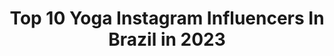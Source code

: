 ---
title: Top 10 Yoga Instagram Influencers In Brazil in 2023
description: >-
  Find top yoga Instagram influencers in Brazil in 2023. Most popular hashtags: #yoga #autoamor #autoconhecimento.
platform: Instagram
hits: 522
text_top: Identify the best Instagram profiles on inBeat.
text_bottom: Our search engine has 522 Instagram influencers like this in Brazil for you to pitch.
profiles:
  - username: "leticiaferreira1221"
    fullname: >-
      Letícia Ferreira
    bio: >-
      Espalhe amor por onde for!! Storiess 👇🏼 Dicas•alimentação//treino//dança//yoga
    location: "Brazil"
    followers: 102615
    engagement: 681
    commentsToLikes: 0.734629
    id: ck8tck6u0zp260j787wr56g3c
    verified: false
    hashtags: "#modafitness, #sorteiofit, #comotudoaconteceu, #realidade"
  - username: "prileiteyoga"
    fullname: >-
      Priscilla Leite
    bio: >-
      ◬ Mãe ⟁ Yogini ⧊ Percursora em acessibilizar a prática de yoga online e gratuita pra você @canal.da.pri Apoie o canal no @girassolyoga 📍USA
    location: "Brazil"
    followers: 214925
    engagement: 692
    commentsToLikes: 0.015255
    id: ck15ug2b7n0de0i194cyesvk7
    verified: false
    hashtags: "#30, #praticouhoje, #tbt, #linknabio"
  - username: "maripratti"
    fullname: >-
      Mari
    bio: >-
      🇧🇷 | 27 | vegetariana ☮︎ ॐ Instrutora de yoga, amante da natureza e viajante quando possivel ▵ ↡ Aulas comigo e curso de aprofundamento ↡
    location: "Brazil"
    followers: 3150
    engagement: 3153
    commentsToLikes: 0.052986
    id: ckaotd9tcvf4d0i789dd75xrk
    verified: false
    hashtags: "#sospantanal, #teamlive, #selflove, #yogalifestyle"
  - username: "amandamferraz"
    fullname: >-
      Amanda Ferraz | Viagem e Yoga
    bio: >-
      Alma • natureza • corpo • mente Professora de vinyasa yoga e exploradora do mundo
    location: "Brazil"
    followers: 4480
    engagement: 2070
    commentsToLikes: 0.079018
    id: ckaovs2g15wp50i78rv6uvxug
    verified: false
    hashtags: ""
  - username: "sasouzayoga"
    fullname: >-
      【﻿Ｓá　Ｓｏｕｚａ】
    bio: >-
      Te ajudo a acolher sua dor e honrar sua história de vida com carinho e respeito! Yoga Podcast @valordaessencia @yogalab.online Thetahealer®️
    location: "Brazil"
    followers: 72121
    engagement: 174
    commentsToLikes: 0.058861
    id: ckaou590tyurm0i78licffzyy
    verified: true
    hashtags: "#16, #fiqueemcasa, #distanciamentosocial, #novaera"
  - username: "mariajuliaraujo"
    fullname: >-
      MAJU 🌟🦋🔮🌙
    bio: >-
      Se você está esperando um sinal, considere esse um ✨ 🧘🏽 Yoga Teacher 📍Londrina/Campo Mourão
    location: "Brazil"
    followers: 24365
    engagement: 265
    commentsToLikes: 0.213471
    id: ckaoteq05vm8o0i786gtu5r6v
    verified: false
    hashtags: "#seame, #autoamor, #quarentena, #amorproprio"
  - username: "saollebar"
    fullname: >-
      Sá Ollebar - Autocuidado
    bio: >-
      ॐMãe veggie praieira❤️plantas&Yoga ✨Doses diárias de #autocuidado e leveza✨ 📧contato@pretapariu.com ⚡️+100kTikTok+70kYT assessoria @neriebento📍Ubatuba
    location: "Brazil"
    followers: 89830
    engagement: 883
    commentsToLikes: 0.048485
    id: ck0w12acoh7r80i19w78cw0y2
    verified: false
    hashtags: "#blonde, #yoga, #balayage, #blondegirl"
  - username: "fernandayoga"
    fullname: >-
      Yoga - Fernanda Raiol
    bio: >-
      📿Espalhando o yoga pelo Brasil! 📍Brazil, RJ 🌎Yoga Teacher - Vinyasa/Yoga Nidra 📩 contato@fernandayoga.com 💜Aulas, cursos, meditações e muito mais:
    location: "Brazil"
    followers: 114852
    engagement: 764
    commentsToLikes: 0.146933
    id: ck6tukvtigx1i0j71ipms73wq
    verified: false
    hashtags: "#yogaistheartofliving, #tb"
  - username: "gabimirandab"
    fullname: >-
      • G a b r i e l a •
    bio: >-
      🧿 do corpo, da mente e do espírito 🌱Em constante evolução 🧘🏻‍♀️ Professora de Yoga 🌘Terapeuta DNA basic ThetaHealing 🦋 Pessoal @gaabimirandab
    location: "Brazil"
    followers: 25496
    engagement: 203
    commentsToLikes: 0.145940
    id: ck5qc3lyioowl0i11z4gaossi
    verified: false
    hashtags: "#muitoalemdotapetinhoporgabimirandab, #yoga, #autoconhecimento, #lifestyle"
  - username: "dante.yoga"
    fullname: >-
      Dante Negreiros
    bio: >-
      Te ajudo a descobrir que você é pura potência e consciência. ⚡️ • aulas de yoga on-line. • Agende sua prática 👇🏼👇🏼👇🏼
    location: "Brazil"
    followers: 10259
    engagement: 350
    commentsToLikes: 0.119738
    id: ck6u5tkixbnt60j71bd17e5h2
    verified: false
    hashtags: "#tbt, #india, #yoga, #asana"
---